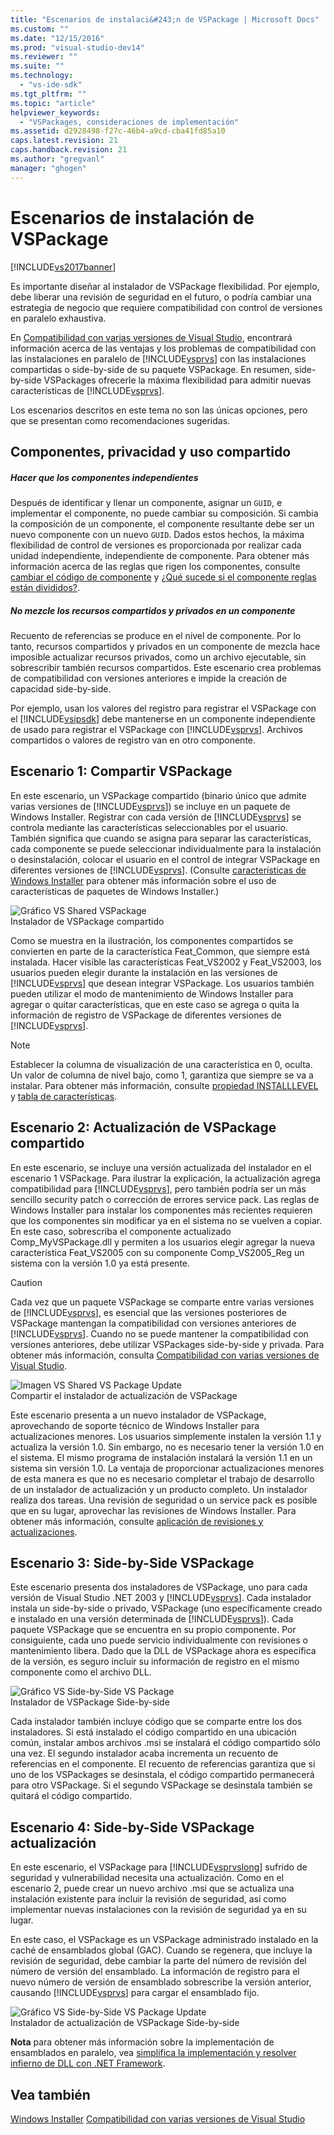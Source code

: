 ```yaml
---
title: "Escenarios de instalaci&#243;n de VSPackage | Microsoft Docs"
ms.custom: ""
ms.date: "12/15/2016"
ms.prod: "visual-studio-dev14"
ms.reviewer: ""
ms.suite: ""
ms.technology: 
  - "vs-ide-sdk"
ms.tgt_pltfrm: ""
ms.topic: "article"
helpviewer_keywords: 
  - "VSPackages, consideraciones de implementación"
ms.assetid: d2928498-f27c-46b4-a9cd-cba41fd85a10
caps.latest.revision: 21
caps.handback.revision: 21
ms.author: "gregvanl"
manager: "ghogen"
---
```

# Escenarios de instalaci&#243;n de VSPackage
[!INCLUDE[vs2017banner](../../code-quality/includes/vs2017banner.md)]

Es importante diseñar al instalador de VSPackage flexibilidad. Por ejemplo, debe liberar una revisión de seguridad en el futuro, o podría cambiar una estrategia de negocio que requiere compatibilidad con control de versiones en paralelo exhaustiva.  
  
 En [Compatibilidad con varias versiones de Visual Studio](../../extensibility/supporting-multiple-versions-of-visual-studio.md), encontrará información acerca de las ventajas y los problemas de compatibilidad con las instalaciones en paralelo de [!INCLUDE[vsprvs](../../code-quality/includes/vsprvs_md.md)] con las instalaciones compartidas o side\-by\-side de su paquete VSPackage. En resumen, side\-by\-side VSPackages ofrecerle la máxima flexibilidad para admitir nuevas características de [!INCLUDE[vsprvs](../../code-quality/includes/vsprvs_md.md)].  
  
 Los escenarios descritos en este tema no son las únicas opciones, pero que se presentan como recomendaciones sugeridas.  
  
## Componentes, privacidad y uso compartido  
  
##### Hacer que los componentes independientes  
 Después de identificar y llenar un componente, asignar un `GUID`, e implementar el componente, no puede cambiar su composición. Si cambia la composición de un componente, el componente resultante debe ser un nuevo componente con un nuevo `GUID`. Dados estos hechos, la máxima flexibilidad de control de versiones es proporcionada por realizar cada unidad independiente, independiente de componente. Para obtener más información acerca de las reglas que rigen los componentes, consulte [cambiar el código de componente](http://msdn.microsoft.com/library/aa367849\(VS.85\).aspx) y [¿Qué sucede si el componente reglas están divididos?](http://msdn.microsoft.com/library/aa372795\(VS.85\).aspx).  
  
##### No mezcle los recursos compartidos y privados en un componente  
 Recuento de referencias se produce en el nivel de componente. Por lo tanto, recursos compartidos y privados en un componente de mezcla hace imposible actualizar recursos privados, como un archivo ejecutable, sin sobrescribir también recursos compartidos. Este escenario crea problemas de compatibilidad con versiones anteriores e impide la creación de capacidad side\-by\-side.  
  
 Por ejemplo, usan los valores del registro para registrar el VSPackage con el [!INCLUDE[vsipsdk](../../extensibility/includes/vsipsdk_md.md)] debe mantenerse en un componente independiente de usado para registrar el VSPackage con [!INCLUDE[vsprvs](../../code-quality/includes/vsprvs_md.md)]. Archivos compartidos o valores de registro van en otro componente.  
  
## Escenario 1: Compartir VSPackage  
 En este escenario, un VSPackage compartido \(binario único que admite varias versiones de [!INCLUDE[vsprvs](../../code-quality/includes/vsprvs_md.md)]\) se incluye en un paquete de Windows Installer. Registrar con cada versión de [!INCLUDE[vsprvs](../../code-quality/includes/vsprvs_md.md)] se controla mediante las características seleccionables por el usuario. También significa que cuando se asigna para separar las características, cada componente se puede seleccionar individualmente para la instalación o desinstalación, colocar el usuario en el control de integrar VSPackage en diferentes versiones de [!INCLUDE[vsprvs](../../code-quality/includes/vsprvs_md.md)]. \(Consulte [características de Windows Installer](http://msdn.microsoft.com/library/aa372840\(VS.85\).aspx) para obtener más información sobre el uso de características de paquetes de Windows Installer.\)  
  
 ![Gráfico VS Shared VSPackage](../../extensibility/internals/media/vs_sharedpackage.png "VS\_SharedPackage")  
Instalador de VSPackage compartido  
  
 Como se muestra en la ilustración, los componentes compartidos se convierten en parte de la característica Feat\_Common, que siempre está instalada. Hacer visible las características Feat\_VS2002 y Feat\_VS2003, los usuarios pueden elegir durante la instalación en las versiones de [!INCLUDE[vsprvs](../../code-quality/includes/vsprvs_md.md)] que desean integrar VSPackage. Los usuarios también pueden utilizar el modo de mantenimiento de Windows Installer para agregar o quitar características, que en este caso se agrega o quita la información de registro de VSPackage de diferentes versiones de [!INCLUDE[vsprvs](../../code-quality/includes/vsprvs_md.md)].  
  
> [!NOTE]
>  Establecer la columna de visualización de una característica en 0, oculta. Un valor de columna de nivel bajo, como 1, garantiza que siempre se va a instalar. Para obtener más información, consulte [propiedad INSTALLLEVEL](http://msdn.microsoft.com/library/aa369536\(VS.85\).aspx) y [tabla de características](http://msdn.microsoft.com/library/aa368585.aspx).  
  
## Escenario 2: Actualización de VSPackage compartido  
 En este escenario, se incluye una versión actualizada del instalador en el escenario 1 VSPackage. Para ilustrar la explicación, la actualización agrega compatibilidad para [!INCLUDE[vsprvs](../../code-quality/includes/vsprvs_md.md)], pero también podría ser un más sencillo security patch o corrección de errores service pack. Las reglas de Windows Installer para instalar los componentes más recientes requieren que los componentes sin modificar ya en el sistema no se vuelven a copiar. En este caso, sobrescriba el componente actualizado Comp\_MyVSPackage.dll y permiten a los usuarios elegir agregar la nueva característica Feat\_VS2005 con su componente Comp\_VS2005\_Reg un sistema con la versión 1.0 ya está presente.  
  
> [!CAUTION]
>  Cada vez que un paquete VSPackage se comparte entre varias versiones de [!INCLUDE[vsprvs](../../code-quality/includes/vsprvs_md.md)], es esencial que las versiones posteriores de VSPackage mantengan la compatibilidad con versiones anteriores de [!INCLUDE[vsprvs](../../code-quality/includes/vsprvs_md.md)]. Cuando no se puede mantener la compatibilidad con versiones anteriores, debe utilizar VSPackages side\-by\-side y privada. Para obtener más información, consulta [Compatibilidad con varias versiones de Visual Studio](../../extensibility/supporting-multiple-versions-of-visual-studio.md).  
  
 ![Imagen VS Shared VS Package Update](../../extensibility/internals/media/vs_sharedpackageupdate.png "VS\_SharedPackageUpdate")  
Compartir el instalador de actualización de VSPackage  
  
 Este escenario presenta a un nuevo instalador de VSPackage, aprovechando de soporte técnico de Windows Installer para actualizaciones menores. Los usuarios simplemente instalen la versión 1.1 y actualiza la versión 1.0. Sin embargo, no es necesario tener la versión 1.0 en el sistema. El mismo programa de instalación instalará la versión 1.1 en un sistema sin versión 1.0. La ventaja de proporcionar actualizaciones menores de esta manera es que no es necesario completar el trabajo de desarrollo de un instalador de actualización y un producto completo. Un instalador realiza dos tareas. Una revisión de seguridad o un service pack es posible que en su lugar, aprovechar las revisiones de Windows Installer. Para obtener más información, consulte [aplicación de revisiones y actualizaciones](http://msdn.microsoft.com/library/aa370579\(VS.85\).aspx).  
  
## Escenario 3: Side\-by\-Side VSPackage  
 Este escenario presenta dos instaladores de VSPackage, uno para cada versión de Visual Studio .NET 2003 y [!INCLUDE[vsprvs](../../code-quality/includes/vsprvs_md.md)]. Cada instalador instala un side\-by\-side o privado, VSPackage \(uno específicamente creado e instalado en una versión determinada de [!INCLUDE[vsprvs](../../code-quality/includes/vsprvs_md.md)]\). Cada paquete VSPackage que se encuentra en su propio componente. Por consiguiente, cada uno puede servicio individualmente con revisiones o mantenimiento libera. Dado que la DLL de VSPackage ahora es específica de la versión, es seguro incluir su información de registro en el mismo componente como el archivo DLL.  
  
 ![Gráfico VS Side&#45;by&#45;Side VS Package](../../extensibility/internals/media/vs_sbys_package.gif "VS\_SbyS\_Package")  
Instalador de VSPackage Side\-by\-side  
  
 Cada instalador también incluye código que se comparte entre los dos instaladores. Si está instalado el código compartido en una ubicación común, instalar ambos archivos .msi se instalará el código compartido sólo una vez. El segundo instalador acaba incrementa un recuento de referencias en el componente. El recuento de referencias garantiza que si uno de los VSPackages se desinstala, el código compartido permanecerá para otro VSPackage. Si el segundo VSPackage se desinstala también se quitará el código compartido.  
  
## Escenario 4: Side\-by\-Side VSPackage actualización  
 En este escenario, el VSPackage para [!INCLUDE[vsprvslong](../../code-quality/includes/vsprvslong_md.md)] sufrido de seguridad y vulnerabilidad necesita una actualización. Como en el escenario 2, puede crear un nuevo archivo .msi que se actualiza una instalación existente para incluir la revisión de seguridad, así como implementar nuevas instalaciones con la revisión de seguridad ya en su lugar.  
  
 En este caso, el VSPackage es un VSPackage administrado instalado en la caché de ensamblados global \(GAC\). Cuando se regenera, que incluye la revisión de seguridad, debe cambiar la parte del número de revisión del número de versión del ensamblado. La información de registro para el nuevo número de versión de ensamblado sobrescribe la versión anterior, causando [!INCLUDE[vsprvs](../../code-quality/includes/vsprvs_md.md)] para cargar el ensamblado fijo.  
  
 ![Gráfico VS Side&#45;by&#45;Side VS Package Update](../../extensibility/internals/media/vs_sbys_packageupdate.png "VS\_SbyS\_PackageUpdate")  
Instalador de actualización de VSPackage Side\-by\-side  
  
 **Nota** para obtener más información sobre la implementación de ensamblados en paralelo, vea [simplifica la implementación y resolver infierno de DLL con .NET Framework](http://msdn.microsoft.com/library/ms973843.aspx).  
  
## Vea también  
 [Windows Installer](http://msdn.microsoft.com/library/cc185688\(VS.85\).aspx)   
 [Compatibilidad con varias versiones de Visual Studio](../../extensibility/supporting-multiple-versions-of-visual-studio.md)